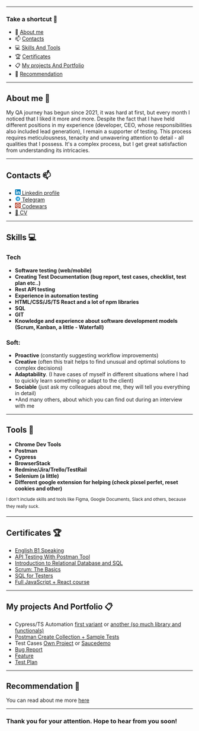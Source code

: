 
---

### Take a shortcut :runner:
- :wave: [About me](#about-me-wave)
- :mailbox: [Contacts](#contacts-mailbox)
- :computer: [Skills And Tools](#skills-computer)
- :trophy: [Certificates](#certificates-trophy)
- :clipboard: [My projects And Portfolio](#my-projects-and-portfolio-clipboard)
- :speech_balloon: [Recommendation](#recommendation-speech_balloon)

---

## About me :wave:

My QA journey has begun since 2021, it was hard at first, but every month I noticed that I liked it more and more. Despite the fact that I have held different positions in my experience (developer, CEO, whose responsibilities also included lead generation), I remain a supporter of testing. This process requires meticulousness, tenacity and unwavering attention to detail - all qualities that I possess. It's a complex process, but I get great satisfaction from understanding its intricacies.

---

## Contacts :mailbox:

- <a href="https://www.linkedin.com/in/illia-holub/"> <img src="./img/LinkedIn_icon.png" alt="Linkedin profile" width="15" height="15"> Linkedin profile </a>
- <a href="https://t.me/holiadr"> <img src="./img/Telegram_icon.png" alt="Linkedin profile" width="15" height="15"> Telegram </a>
- <a href="https://www.codewars.com/users/Lonas-l"> <img src="./img/codewars_logo.png" alt="Codewars Profile" width="15" height="15"> Codewars </a>
- [📁 CV](https://drive.google.com/file/d/1yGGU9zi3BYmUro2lAuOFaaPqSwKnbRyC/view?usp=sharing)

---

## Skills :computer:

### Tech
- **Software testing (web/mobile)**
- **Creating Test Documentation (bug report, test cases, checklist, test plan etc..)**
- **Rest API testing**
- **Experience in automation testing**
- **HTML/CSS/JS/TS React and a lot of npm libraries**
- **SQL**
- **GIT**
- **Knowledge and experience about software development models (Scrum, Kanban, a little - Waterfall)**

### Soft:
- **Proactive** (constantly suggesting workflow improvements)
- **Creative** (often this trait helps to find unusual and optimal solutions to complex decisions)
- **Adaptability**. (I have cases of myself in different situations where I had to quickly learn something or adapt to the client)
- **Sociable** (just ask my colleagues about me, they will tell you everything in detail)
- *And many others, about which you can find out during an interview with me

---

## Tools :toolbox:

- **Chrome Dev Tools**
- **Postman**
- **Cypress**
- **BrowserStack**
- **Redmine/Jira/Trello/TestRail**
- **Selenium (a little)**
- **Different google extension for helping (check pixsel perfet, reset cookies and other)**

<sup>I don't include skills and tools like Figma, Google Documents, Slack and others, because they really suck. 

---

## Certificates :trophy:

- [English B1 Speaking](https://app.smalltalk2.me/cert/2ba8462c)
- [API Testing With Postman Tool](https://coursera.org/share/34e24a0706c401c38a79dc6debb8331f)
- [Introduction to Relational Database and SQL](https://coursera.org/share/a414ee94ceb39f6a92bce03a07705f5d)
- [Scrum: The Basics](https://www.linkedin.com/learning/certificates/8207eff6d8bf2784d953ef2ac11c3bfb0be0afa60ed3f9b7582c1b7896b136a4)
- [SQL for Testers](https://www.linkedin.com/learning/certificates/cc5ca86ff6888f1ee07f2f4e5250d114ec14d0eeeeffa8bf2f3db564003a836d)
- [Full JavaScript + React course](https://udemy-certificate.s3.amazonaws.com/image/UC-f6d7cf96-9f7a-4aaa-b54e-6dae98e0553d.jpg?v=1701651070000)

---

## My projects And Portfolio :clipboard:

- Cypress/TS Automation [first variant](https://github.com/Lonas-l/pomodoro/tree/main/testing/cypress) or [another (so much library and functionals)](https://github.com/Lonas-l/testCad)
- [Postman Create Collection + Sample Tests](https://www.postman.com/science-pilot-82782637/workspace/pomodoro-api/collection/31001558-021ec4a7-78f2-4b1d-8d0a-e1aeeea1c0ce) 
- Test Cases [Own Project](https://github.com/Lonas-l/pomodoro/tree/main/testing/documentation/testCases) or [Saucedemo](https://docs.google.com/document/d/1soVrBErUmICn-p_gQmlFfv5Oqv1_gGj3QkcCf0pwH3A/edit?usp=sharing)
- [Bug Report](https://github.com/Lonas-l/pomodoro/tree/main/testing/documentation/bugReport)
- [Feature](https://github.com/Lonas-l/pomodoro/tree/main/testing/documentation/feature)
- [Test Plan](https://github.com/Lonas-l/pomodoro/blob/main/testing/documentation/testPlan/testPlan.md)
---
## Recommendation :speech_balloon:

You can read about me more [here](https://www.linkedin.com/in/illia-holub/details/recommendations/?detailScreenTabIndex=0)

---

### Thank you for your attention. Hope to hear from you soon!
